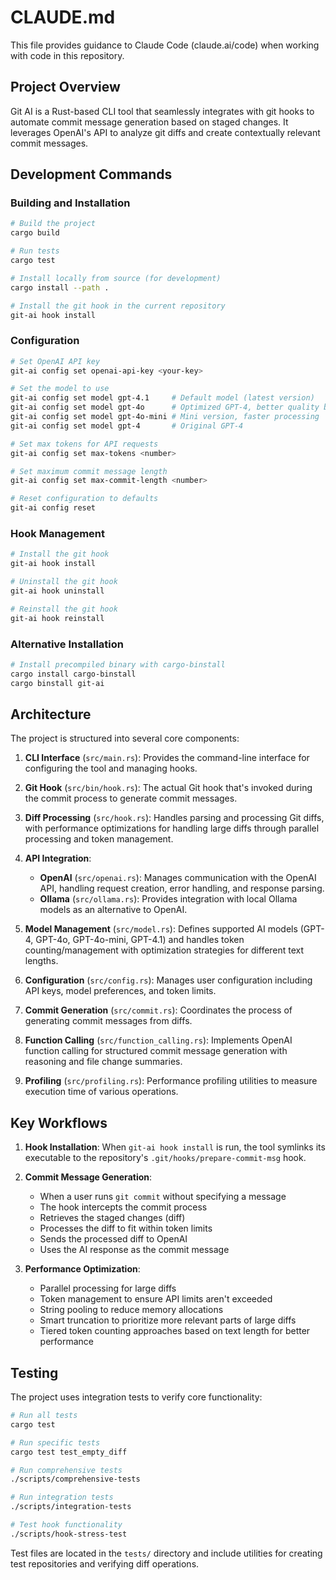 # CLAUDE.md

This file provides guidance to Claude Code (claude.ai/code) when working with code in this repository.

## Project Overview

Git AI is a Rust-based CLI tool that seamlessly integrates with git hooks to automate commit message generation based on staged changes. It leverages OpenAI's API to analyze git diffs and create contextually relevant commit messages.

## Development Commands

### Building and Installation

```bash
# Build the project
cargo build

# Run tests
cargo test

# Install locally from source (for development)
cargo install --path .

# Install the git hook in the current repository
git-ai hook install
```

### Configuration

```bash
# Set OpenAI API key
git-ai config set openai-api-key <your-key>

# Set the model to use
git-ai config set model gpt-4.1     # Default model (latest version)
git-ai config set model gpt-4o      # Optimized GPT-4, better quality but slower
git-ai config set model gpt-4o-mini # Mini version, faster processing
git-ai config set model gpt-4       # Original GPT-4

# Set max tokens for API requests
git-ai config set max-tokens <number>

# Set maximum commit message length
git-ai config set max-commit-length <number>

# Reset configuration to defaults
git-ai config reset
```

### Hook Management

```bash
# Install the git hook
git-ai hook install

# Uninstall the git hook
git-ai hook uninstall

# Reinstall the git hook
git-ai hook reinstall
```

### Alternative Installation

```bash
# Install precompiled binary with cargo-binstall
cargo install cargo-binstall
cargo binstall git-ai
```

## Architecture

The project is structured into several core components:

1. **CLI Interface** (`src/main.rs`): Provides the command-line interface for configuring the tool and managing hooks.

2. **Git Hook** (`src/bin/hook.rs`): The actual Git hook that's invoked during the commit process to generate commit messages.

3. **Diff Processing** (`src/hook.rs`): Handles parsing and processing Git diffs, with performance optimizations for handling large diffs through parallel processing and token management.

4. **API Integration**:

   - **OpenAI** (`src/openai.rs`): Manages communication with the OpenAI API, handling request creation, error handling, and response parsing.
   - **Ollama** (`src/ollama.rs`): Provides integration with local Ollama models as an alternative to OpenAI.

5. **Model Management** (`src/model.rs`): Defines supported AI models (GPT-4, GPT-4o, GPT-4o-mini, GPT-4.1) and handles token counting/management with optimization strategies for different text lengths.

6. **Configuration** (`src/config.rs`): Manages user configuration including API keys, model preferences, and token limits.

7. **Commit Generation** (`src/commit.rs`): Coordinates the process of generating commit messages from diffs.

8. **Function Calling** (`src/function_calling.rs`): Implements OpenAI function calling for structured commit message generation with reasoning and file change summaries.

9. **Profiling** (`src/profiling.rs`): Performance profiling utilities to measure execution time of various operations.

## Key Workflows

1. **Hook Installation**: When `git-ai hook install` is run, the tool symlinks its executable to the repository's `.git/hooks/prepare-commit-msg` hook.

2. **Commit Message Generation**:

   - When a user runs `git commit` without specifying a message
   - The hook intercepts the commit process
   - Retrieves the staged changes (diff)
   - Processes the diff to fit within token limits
   - Sends the processed diff to OpenAI
   - Uses the AI response as the commit message

3. **Performance Optimization**:
   - Parallel processing for large diffs
   - Token management to ensure API limits aren't exceeded
   - String pooling to reduce memory allocations
   - Smart truncation to prioritize more relevant parts of large diffs
   - Tiered token counting approaches based on text length for better performance

## Testing

The project uses integration tests to verify core functionality:

```bash
# Run all tests
cargo test

# Run specific tests
cargo test test_empty_diff

# Run comprehensive tests
./scripts/comprehensive-tests

# Run integration tests
./scripts/integration-tests

# Test hook functionality
./scripts/hook-stress-test
```

Test files are located in the `tests/` directory and include utilities for creating test repositories and verifying diff operations.
